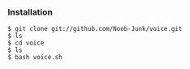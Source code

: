 ### Installation

```
$ git clone git://github.com/Noob-Junk/voice.git
$ ls
$ cd voice
$ ls
$ bash voice.sh
```
